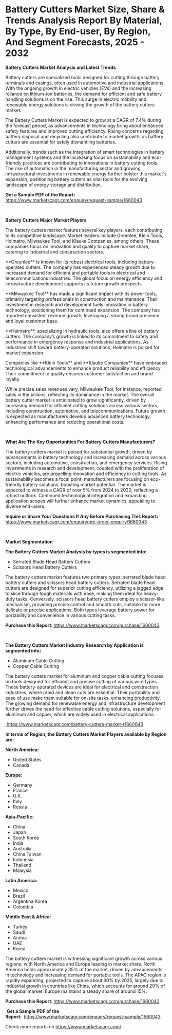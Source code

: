 <p><h1>Battery Cutters Market Size, Share & Trends Analysis Report By Material, By Type, By End-user, By Region, And Segment Forecasts, 2025 - 2032</h1></p><p><strong>Battery Cutters Market Analysis and Latest Trends</strong></p>
<p><p>Battery cutters are specialized tools designed for cutting through battery terminals and casings, often used in automotive and industrial applications. With the ongoing growth in electric vehicles (EVs) and the increasing reliance on lithium-ion batteries, the demand for efficient and safe battery handling solutions is on the rise. This surge in electric mobility and renewable energy solutions is driving the growth of the battery cutters market.</p><p>The Battery Cutters Market is expected to grow at a CAGR of 7.4% during the forecast period, as advancements in technology bring about enhanced safety features and improved cutting efficiency. Rising concerns regarding battery disposal and recycling also contribute to market growth, as battery cutters are essential for safely dismantling batteries. </p><p>Additionally, trends such as the integration of smart technologies in battery management systems and the increasing focus on sustainability and eco-friendly practices are contributing to innovations in battery cutting tools. The rise of automation in the manufacturing sector and growing infrastructural investments in renewable energy further bolster this market's expansion, positioning battery cutters as vital tools for the evolving landscape of energy storage and distribution.</p></p>
<p><strong>Get a Sample PDF of the Report:&nbsp;</strong> <a href="https://www.marketscagr.com/enquiry/request-sample/1660043?utm_campaign=3277&utm_medium=2&utm_source=Github&utm_content=ia&utm_term=10042025&utm_id=battery-cutters">https://www.marketscagr.com/enquiry/request-sample/1660043</a></p>
<p>&nbsp;</p>
<p><strong>Battery Cutters Major Market Players</strong></p>
<p><p>The battery cutters market features several key players, each contributing to its competitive landscape. Market leaders include Greenlee, Klein Tools, Holmatro, Milwaukee Tool, and Klauke Companies, among others. These companies focus on innovation and quality to capture market share, catering to industrial and construction sectors.</p><p>**Greenlee** is known for its robust electrical tools, including battery-operated cutters. The company has experienced steady growth due to increased demand for efficient and portable tools in electrical and telecommunications industries. The global focus on energy efficiency and infrastructure development supports its future growth prospects.</p><p>**Milwaukee Tool** has made a significant impact with its power tools, primarily targeting professionals in construction and maintenance. Their investment in research and development fuels innovation in battery technology, positioning them for continued expansion. The company has reported consistent revenue growth, leveraging a strong brand presence and loyal customer base.</p><p>**Holmatro**, specializing in hydraulic tools, also offers a line of battery cutters. The company’s growth is linked to its commitment to safety and performance in emergency response and industrial applications. As industries shift toward battery-operated solutions, Holmatro is poised for market expansion.</p><p>Companies like **Klein Tools** and **Klauke Companies** have embraced technological advancements to enhance product reliability and efficiency. Their commitment to quality ensures customer satisfaction and brand loyalty.</p><p>While precise sales revenues vary, Milwaukee Tool, for instance, reported sales in the billions, reflecting its dominance in the market. The overall battery cutter market is anticipated to grow significantly, driven by increasing demand for efficient cutting solutions across various sectors, including construction, automotive, and telecommunications. Future growth is expected as manufacturers develop advanced battery technology, enhancing performance and reducing operational costs.</p></p>
<p>&nbsp;</p>
<p><strong>What Are The Key Opportunities For Battery Cutters Manufacturers?</strong></p>
<p><p>The battery cutters market is poised for substantial growth, driven by advancements in battery technology and increasing demand across various sectors, including automotive, construction, and emergency services. Rising investments in research and development, coupled with the proliferation of electric vehicles, are propelling innovation and efficiency in cutting tools. As sustainability becomes a focal point, manufacturers are focusing on eco-friendly battery solutions, boosting market potential. The market is expected to witness a CAGR of over 5% from 2024 to 2030, reflecting a robust outlook. Continued technological integration and expanding application scopes will further enhance market dynamics, appealing to diverse end-users.</p></p>
<p><strong>Inquire or Share Your Questions If Any Before Purchasing This Report:</strong> <a href="https://www.marketscagr.com/enquiry/pre-order-enquiry/1660043?utm_campaign=3277&utm_medium=2&utm_source=Github&utm_content=ia&utm_term=10042025&utm_id=battery-cutters">https://www.marketscagr.com/enquiry/pre-order-enquiry/1660043</a></p>
<p>&nbsp;</p>
<p><strong>Market Segmentation</strong></p>
<p><strong>The Battery Cutters Market Analysis by types is segmented into:</strong></p>
<p><ul><li>Serrated Blade Head Battery Cutters</li><li>Scissors Head Battery Cutters</li></ul></p>
<p><p>The battery cutters market features two primary types: serrated blade head battery cutters and scissors head battery cutters. Serrated blade head cutters are designed for superior cutting efficiency, utilizing a jagged edge to slice through tough materials with ease, making them ideal for heavy-duty tasks. Conversely, scissors head battery cutters employ a scissor-like mechanism, providing precise control and smooth cuts, suitable for more delicate or precise applications. Both types leverage battery power for portability and convenience in various cutting tasks.</p></p>
<p><strong>Purchase this Report:&nbsp;</strong><a href="https://www.marketscagr.com/purchase/1660043?utm_campaign=3277&utm_medium=2&utm_source=Github&utm_content=ia&utm_term=10042025&utm_id=battery-cutters">https://www.marketscagr.com/purchase/1660043</a></p>
<p>&nbsp;</p>
<p><strong>The Battery Cutters Market Industry Research by Application is segmented into:</strong></p>
<p><ul><li>Aluminum Cable Cutting</li><li>Copper Cable Cutting</li></ul></p>
<p><p>The battery cutters market for aluminum and copper cable cutting focuses on tools designed for efficient and precise cutting of various wire types. These battery-operated devices are ideal for electrical and construction industries, where rapid and clean cuts are essential. Their portability and ease of use make them suitable for on-site tasks, enhancing productivity. The growing demand for renewable energy and infrastructure development further drives the need for effective cable cutting solutions, especially for aluminum and copper, which are widely used in electrical applications.</p></p>
<p><a href="https://www.marketscagr.com/battery-cutters-market-r1660043?utm_campaign=3277&utm_medium=2&utm_source=Github&utm_content=ia&utm_term=10042025&utm_id=battery-cutters">&nbsp;https://www.marketscagr.com/battery-cutters-market-r1660043</a></p>
<p><strong>In terms of Region, the Battery Cutters Market Players available by Region are:</strong></p>
<p>
    <p> <strong> North America: </strong>
        <ul>
            <li>United States</li>
            <li>Canada</li>
        </ul>
        </p> 
    <p> <strong> Europe: </strong>
        <ul>
            <li>Germany</li>
            <li>France</li>
            <li>U.K.</li>
            <li>Italy</li>
            <li>Russia</li>
        </ul>
        </p> 
    <p> <strong> Asia-Pacific: </strong>
        <ul>
            <li>China</li>
            <li>Japan</li>
            <li>South Korea</li>
            <li>India</li>
            <li>Australia</li>
            <li>China Taiwan</li>
            <li>Indonesia</li>
            <li>Thailand</li>
            <li>Malaysia</li>
        </ul>
        </p> 
    <p> <strong> Latin America: </strong>
        <ul>
            <li>Mexico</li>
            <li>Brazil</li>
            <li>Argentina Korea</li>
            <li>Colombia</li>
        </ul>
        </p> 
    <p> <strong> Middle East & Africa: </strong>
        <ul>
            <li>Turkey</li>
            <li>Saudi</li>
            <li>Arabia</li>
            <li>UAE</li>
            <li>Korea</li>
        </ul>
    </p>
    </p>
<p><p>The battery cutters market is witnessing significant growth across various regions, with North America and Europe leading in market share. North America holds approximately 35% of the market, driven by advancements in technology and increasing demand for portable tools. The APAC region is rapidly expanding, projected to capture about 30% by 2025, largely due to industrial growth in countries like China, which accounts for around 20% of the global market. Europe maintains a steady share of around 15%.</p></p>
<p><strong>Purchase this Report: </strong><a href="https://www.marketscagr.com/purchase/1660043?utm_campaign=3277&utm_medium=2&utm_source=Github&utm_content=ia&utm_term=10042025&utm_id=battery-cutters">https://www.marketscagr.com/purchase/1660043</a></p>
<p>&nbsp;<strong>Get a Sample PDF of the Report:&nbsp;&nbsp;</strong><a href="https://www.marketscagr.com/enquiry/request-sample/1660043?utm_campaign=3277&utm_medium=2&utm_source=Github&utm_content=ia&utm_term=10042025&utm_id=battery-cutters">https://www.marketscagr.com/enquiry/request-sample/1660043</a></p>
<p><strong></strong></p>
<p>Check more reports on <a href="https://www.marketscagr.com/?utm_campaign=3277&utm_medium=2&utm_source=Github&utm_content=ia&utm_term=10042025&utm_id=battery-cutters">https://www.marketscagr.com/</a></p>